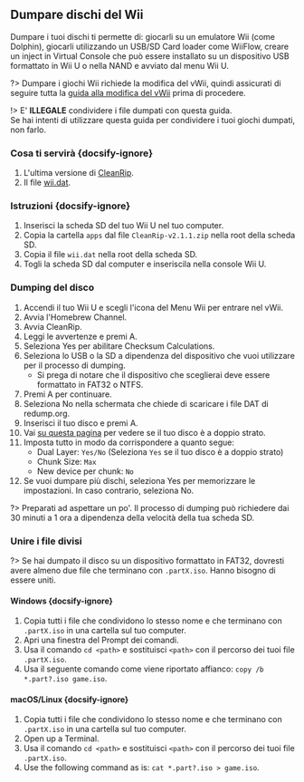 Dumpare dischi del Wii
---
Dumpare i tuoi dischi ti permette di: giocarli su un emulatore Wii (come Dolphin), giocarli utilizzando un USB/SD Card loader come WiiFlow, creare un inject in Virtual Console che può essere installato su un dispositivo USB formattato in Wii U o nella NAND e avviato dal menu Wii U.

?> Dumpare i giochi Wii richiede la modifica del vWii, quindi assicurati di seguire tutta la [guida alla modifica del vWii](vwii-modding) prima di procedere.

!> E' **ILLEGALE** condividere i file dumpati con questa guida.  
Se hai intenti di utilizzare questa guida per condividere i tuoi giochi dumpati, non farlo.

### Cosa ti servirà {docsify-ignore}

1. L'ultima versione di [CleanRip](https://github.com/emukidid/cleanrip/releases/download/2.1.1/CleanRip-v2.1.1.zip).
1. Il file [wii.dat](https://github.com/emukidid/cleanrip/releases/download/2.1.1/wii.dat).

### Istruzioni {docsify-ignore}

1. Inserisci la scheda SD del tuo Wii U nel tuo computer.
1. Copia la cartella `apps` dal file `CleanRip-v2.1.1.zip` nella root della scheda SD.
1. Copia il file `wii.dat` nella root della scheda SD.
1. Togli la scheda SD dal computer e inseriscila nella console Wii U.

### Dumping del disco

1. Accendi il tuo Wii U e scegli l'icona del Menu Wii per entrare nel vWii.
1. Avvia l'Homebrew Channel.
1. Avvia CleanRip.
1. Leggi le avvertenze e premi A.
1. Seleziona Yes per abilitare Checksum Calculations.
1. Seleziona lo USB o la SD a dipendenza del dispositivo che vuoi utilizzare per il processo di dumping.
    - Si prega di notare che il dispositivo che sceglierai deve essere formattato in FAT32 o NTFS.
1. Premi A per continuare.
1. Seleziona No nella schermata che chiede di scaricare i file DAT di redump.org.
1. Inserisci il tuo disco e premi A.
1. Vai [su questa pagina](https://wiki.dolphin-emu.org/index.php?title=Category:Dual_Layer_Disc_games) per vedere se il tuo disco è a doppio strato.
1. Imposta tutto in modo da corrispondere a quanto segue:
    - Dual Layer: `Yes/No` (Seleziona `Yes` se il tuo disco è a doppio strato)
    - Chunk Size: `Max`
    - New device per chunk: `No`
1. Se vuoi dumpare più dischi, seleziona Yes per memorizzare le impostazioni. In caso contrario, seleziona No.

?> Preparati ad aspettare un po'. Il processo di dumping può richiedere dai 30 minuti a 1 ora a dipendenza della velocità della tua scheda SD.

### Unire i file divisi

?> Se hai dumpato il disco su un dispositivo formattato in FAT32, dovresti avere almeno due file che terminano con `.partX.iso`. Hanno bisogno di essere uniti.

#### Windows {docsify-ignore}

1. Copia tutti i file che condividono lo stesso nome e che terminano con `.partX.iso` in una cartella sul tuo computer.
1. Apri una finestra del Prompt dei comandi.
1. Usa il comando `cd <path>` e sostituisci `<path>` con il percorso dei tuoi file `.partX.iso`.
1. Usa il seguente comando come viene riportato affianco: `copy /b *.part?.iso game.iso`.

#### macOS/Linux {docsify-ignore}

1. Copia tutti i file che condividono lo stesso nome e che terminano con `.partX.iso` in una cartella sul tuo computer.
1. Open up a Terminal.
1. Usa il comando `cd <path>` e sostituisci `<path>` con il percorso dei tuoi file `.partX.iso`.
1. Use the following command as is: `cat *.part?.iso > game.iso`.
